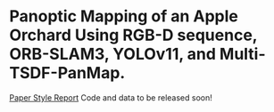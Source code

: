 # Panoptic Mapping of an Apple Orchard Using RGB-D sequence, ORB-SLAM3, YOLOv11, and Multi-TSDF-PanMap.
[Paper Style Report](./Notes/)
Code and data to be released soon!
